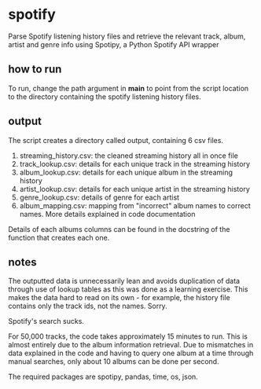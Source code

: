 # spotify
Parse Spotify listening history files and retrieve the relevant track, album, artist and genre info using Spotipy, a Python Spotify API wrapper

## how to run
To run, change the path argument in __main__ to point from the script location to the directory containing the spotify listening history files.

## output
The script creates a directory called output, containing 6 csv files.
1. streaming_history.csv: the cleaned streaming history all in once file
2. track_lookup.csv: details for each unique track in the streaming history
3. album_lookup.csv: details for each unique album in the streaming history
4. artist_lookup.csv: details for each unique artist in the streaming history
5. genre_lookup.csv: details of genre for each artist
6. album_mapping.csv: mapping from "incorrect" album names to correct names. More details explained in code documentation

Details of each albums columns can be found in the docstring of the function that creates each one.

## notes
The outputted data is unnecessarily lean and avoids duplication of data through use of lookup tables as this was done as a learning exercise. This makes the data hard to read on its own - for example, the history file contains only the track ids, not the names. Sorry.

Spotify's search sucks.

For 50,000 tracks, the code takes approximately 15 minutes to run. This is almost entirely due to the album information retrieval. Due to mismatches in data explained in the code and having to query one album at a time through manual searches, only about 10 albums can be done per second.

The required packages are spotipy, pandas, time, os, json.
